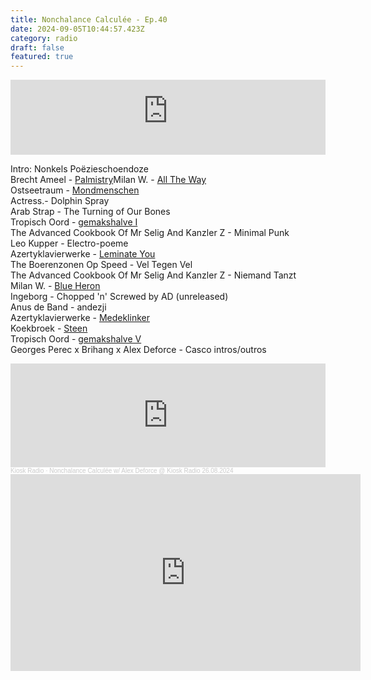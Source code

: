 ```yaml
---
title: Nonchalance Calculée - Ep.40
date: 2024-09-05T10:44:57.423Z
category: radio
draft: false
featured: true
---
```

<iframe width="100%" height="120" src="https://player-widget.mixcloud.com/widget/iframe/?hide_cover=1&light=1&feed=%2FKioskRadio%2Fnonchalance-calcul%25C3%25A9e-w-alex-deforce-kiosk-radio-26082024%2F" frameborder="0" ></iframe>

I﻿ntro: Nonkels Poëzieschoendoze\
B﻿recht Ameel - [Palmistry](https://discostransgenero.bandcamp.com/track/palmistry-with-marnie-weber-and-walter-hus)M﻿ilan W. - [All The Way](https://stroomtv.bandcamp.com/album/leave-another-day)\
Ostseetraum - [Mondmenschen](https://mangelrecords.bandcamp.com/album/mondmenschen-ep)\
A﻿ctress.- Dolphin Spray\
A﻿rab Strap - The Turning of Our Bones\
T﻿ropisch Oord - [gemakshalve I](https://paulapaulapaula.bandcamp.com/album/gemakshalve-i-t-m-v)\
The Advanced Cookbook Of Mr Selig And Kanzler Z - Minimal Punk\
Leo Kupper - Electro-poeme\
Azertyklavierwerke - [Leminate You](https://azertyklavierwerke.bandcamp.com/album/echo-park-album)\
The Boerenzonen Op Speed - Vel Tegen Vel\
The Advanced Cookbook Of Mr Selig And Kanzler Z - Niemand Tanzt\
Milan W. - [Blue Heron](https://stroomtv.bandcamp.com/album/leave-another-day)\
I﻿ngeborg - Chopped 'n' Screwed by AD (unreleased)\
Anus de Band - andezji\
Azertyklavierwerke - [Medeklinker](https://azertyklavierwerke.bandcamp.com/album/echo-park-album)\
K﻿oekbroek - [Steen](https://koekbroek.bandcamp.com/album/no-koek-no-broek)\
T﻿ropisch Oord - [gemakshalve V](https://paulapaulapaula.bandcamp.com/album/gemakshalve-i-t-m-v)\
G﻿eorges Perec x Brihang x Alex Deforce - Casco intros/outros

<iframe width="100%" height="166" scrolling="no" frameborder="no" allow="autoplay" src="https://w.soundcloud.com/player/?url=https%3A//api.soundcloud.com/tracks/1904491391&color=%23101a27&auto_play=false&hide_related=false&show_comments=true&show_user=true&show_reposts=false&show_teaser=true"></iframe><div style="font-size: 10px; color: #cccccc;line-break: anywhere;word-break: normal;overflow: hidden;white-space: nowrap;text-overflow: ellipsis; font-family: Interstate,Lucida Grande,Lucida Sans Unicode,Lucida Sans,Garuda,Verdana,Tahoma,sans-serif;font-weight: 100;"><a href="https://soundcloud.com/kioskradio" title="Kiosk Radio" target="_blank" style="color: #cccccc; text-decoration: none;">Kiosk Radio</a> · <a href="https://soundcloud.com/kioskradio/nonchalance-calculee-192825064" title="Nonchalance Calculée w/ Alex Deforce @ Kiosk Radio 26.08.2024" target="_blank" style="color: #cccccc; text-decoration: none;">Nonchalance Calculée w/ Alex Deforce @ Kiosk Radio 26.08.2024</a></div>

<iframe width="560" height="315" src="https://www.youtube.com/embed/AcTNV-g1-WA?si=D-t0-rgCfLto_BZk" title="YouTube video player" frameborder="0" allow="accelerometer; autoplay; clipboard-write; encrypted-media; gyroscope; picture-in-picture; web-share" referrerpolicy="strict-origin-when-cross-origin" allowfullscreen></iframe>
